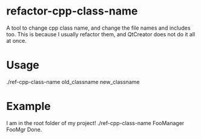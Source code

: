 # refactor-cpp-class-name
A tool to change cpp class name, and change the file names and includes too. This is because I usually refactor them, and QtCreator does not do it all at once.

# Usage
   ./ref-cpp-class-name  old_classname  new_classname
  
# Example
   I am in the root folder of my project!
      ./ref-cpp-class-name  FooManager  FooMgr 
   Done.
      
